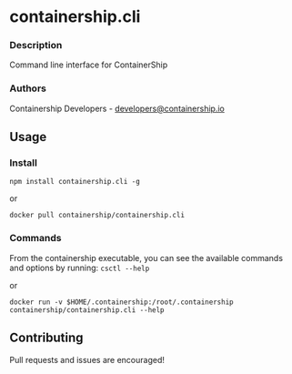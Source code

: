 containership.cli
==================

### Description
Command line interface for ContainerShip

### Authors
Containership Developers - developers@containership.io

## Usage

### Install

`npm install containership.cli -g`

or

`docker pull containership/containership.cli`

### Commands

From the containership executable, you can see the available commands and options by running:
`csctl --help`

or

`docker run -v $HOME/.containership:/root/.containership containership/containership.cli --help`

## Contributing

Pull requests and issues are encouraged!
